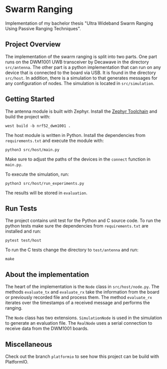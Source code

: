 # Swarm Ranging

Implementation of my bachelor thesis "Ultra Wideband Swarm Ranging Using Passive Ranging Techniques".

## Project Overview

The implementation of the swarm ranging is split into two parts. One part runs on the DWM1001 UWB transceiver by Decawave in the directory `src/antenna`.  The other part is a python implementation that can run on any device that is connected to the board via USB. It is found in the directory `src/host`. In addition, there is a simulation to that generates messages for any configuration of nodes. The simulation is located in `src/simulation`.

## Getting Started

The antenna module is built with Zephyr. Install the [Zephyr Toolchain](https://docs.zephyrproject.org/latest/getting_started/index.html) and build the project with:
```
west build -b nrf52_dwm1001 .
```

The host module is written in Python. Install the dependencies from `requirements.txt` and execute the module with:
```
python3 src/host/main.py
```
Make sure to adjust the paths of the devices in the `connect` function in `main.py`.

To execute the simulation, run:
```
python3 src/host/run_experiments.py
```
The results will be stored in `evaluation`.

## Run Tests

The project contains unit test for the Python and C source code. To run the python tests make sure the dependencies from `requirements.txt` are installed and run:
```
pytest test/host
```
To run the C tests change the directory to `test/antenna` and run:
```
make
```

## About the implementation

The heart of the implementation is the `Node` class in `src/host/node.py`. The methods `evaluate_tx` and `evaluate_rx` take the information from the board or previously recorded file and process them. The method `evaluate_rx` iterates over the timestamps of a received message and performs the ranging.

The `Node` class has two extensions. `SimulationNode` is used in the simulation to generate an evaluation file. The `RealNode` uses a serial connection to receive data from the DWM1001 boards.

## Miscellaneous

Check out the branch `platformio` to see how this project can be build with PlatformIO.